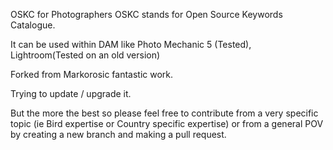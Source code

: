 OSKC for Photographers 
OSKC stands for Open Source Keywords Catalogue.


It can be used within DAM like Photo Mechanic 5 (Tested), Lightroom(Tested on an old version)

Forked from Markorosic fantastic work.

Trying to update / upgrade it. 

But the more the best so please feel free to contribute from a very specific topic (ie Bird expertise or Country specific expertise) or from a general POV by creating a new branch and making a pull request.
